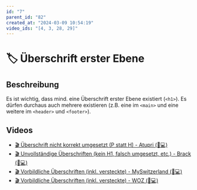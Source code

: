 ```yaml
---
id: "7"
parent_id: "82"
created_at: "2024-03-09 10:54:19"
video_ids: "[4, 3, 28, 29]"
---
```


# 🏷️ Überschrift erster Ebene

## Beschreibung

Es ist wichtig, dass mind. eine Überschrift erster Ebene existiert (`<h1>`). Es dürfen durchaus auch mehrere existieren (z.B. eine im `<main>` und eine weitere im `<header>` und `<footer>`).

## Videos

- [🎬 Überschrift nicht korrekt umgesetzt (P statt H) - Atupri (🚨💻)](/de/videos/ueberschrift-nicht-korrekt-umgesetzt-p-statt-h-atupri)
- [🎬 Unvollständige Überschriften (kein H1, falsch umgesetzt, etc.) - Brack (🚨💻)](/de/videos/unvollstaendige-ueberschriften-kein-h1-falsch-umgesetzt-etc-brack)
- [🎬 Vorbildliche Überschriften (inkl. versteckte) - MySwitzerland (💚💻)](/de/videos/vorbildliche-ueberschriften-inkl-versteckte-myswitzerland)
- [🎬 Vorbildliche Überschriften (inkl. versteckte) - WOZ (💚💻)](/de/videos/vorbildliche-ueberschriften-inkl-versteckte-woz)
